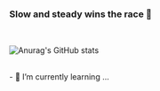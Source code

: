### Slow and steady wins the race 👋

<br>

![Anurag's GitHub stats](https://github-readme-stats.vercel.app/api?username=hongseoi&show_icons=true&theme=radical)

<br>
- 🌱 I’m currently learning ...

<!--
I'm interested in...
mobile
web
data analysis

skills
java
python
javascript
html5
mysql
figma

i want to learn...
kotlin
pyscript
typescript


[![Solved.ac
프로필](http://mazassumnida.wtf/api/generate_badge?boj=ghdcosml)](https://solved.ac/ghdcosml)

<br>


--!>

<!--
**hongseoi/hongseoi** is a ✨ _special_ ✨ repository because its `README.md` (this file) appears on your GitHub profile.

Here are some ideas to get you started:

- 🔭 I’m currently working on ...
- 🌱 I’m currently learning ...
- 👯 I’m looking to collaborate on ...
- 🤔 I’m looking for help with ...
- 💬 Ask me about ...
- 📫 How to reach me: ...
- 😄 Pronouns: ...
- ⚡ Fun fact: ...
-->
